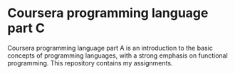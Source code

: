 # Coursera programming language part C

Coursera programming language part A is an introduction to the basic concepts of programming languages, with a strong emphasis on functional programming.
This repository contains my assignments.
